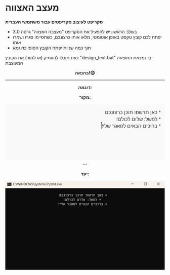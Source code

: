 # מעצב האצווה
 **סקריפט לעיצוב סקריפטים עבור משתמשי העברית**


- בשלב הראשון יש להפעיל את הסקריפט "מעצבה האצווה" גרסה 3.0
- יפתח לכם קובץ טקסט באופן אוטומטי, מלאו אותו כרצונכם, כשתסיימו סגרו ושמרו אותו
- תוך כמה שניות יפתח הקובץ הסופי כדוגמא

כעת תוכלו להעתיק (או לגזור) את הקובץ "design_text.bat" בו נמצאת התוצאה המעוצבת


</div>
<div id="header" align="center">
 
**בהנאה!😊**


</div>

----

</div>
<div id="header" align="center">

***דוגמה:***
</div>

</div>
<div id="header" align="center">

**מקור:**
</div>

<div id="header" align="center">
  <img src="https://github.com/NHLOCAL/batch-designer/blob/main/inside/מקור.png" width="600"/>

</div>
<div id="header" align="center">
--

**יעד:**
</div>

<div id="header" align="center"> 
  <img src="https://github.com/NHLOCAL/batch-designer/blob/main/inside/יעד.png" width="600"/>

